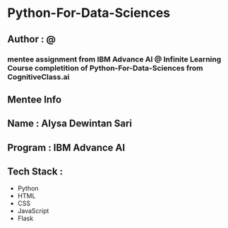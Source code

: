 # Python-For-Data-Sciences

## Author : @

### mentee assignment from IBM Advance AI @ Infinite Learning Course completition of Python-For-Data-Sciences from CognitiveClass.ai

## Mentee Info

## Name    : Alysa Dewintan Sari
## Program : IBM Advance AI

## Tech Stack :

- Python
- HTML
- CSS
- JavaScript
- Flask
